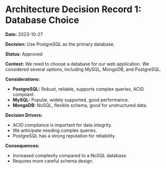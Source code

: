 # Architecture Decision Record 1: Database Choice

**Date:** 2023-10-27

**Decision:** Use PostgreSQL as the primary database.

**Status:** Approved

**Context:** We need to choose a database for our web application.  We considered several options, including MySQL, MongoDB, and PostgreSQL.

**Considerations:**

*   **PostgreSQL:**  Robust, reliable, supports complex queries, ACID compliant.
*   **MySQL:**  Popular, widely supported, good performance.
*   **MongoDB:**  NoSQL, flexible schema, good for unstructured data.

**Decision Drivers:**

*   ACID compliance is important for data integrity.
*   We anticipate needing complex queries.
*   PostgreSQL has a strong reputation for reliability.

**Consequences:**

*   Increased complexity compared to a NoSQL database.
*   Requires more careful schema design.
